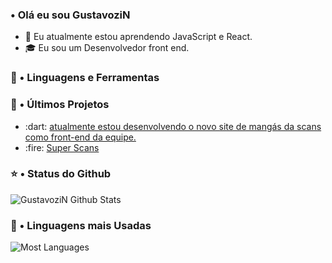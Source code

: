 
### • Olá eu sou GustavoziN

- :busts_in_silhouette: Eu atualmente estou aprendendo JavaScript e React.
- :mortar_board: Eu sou um Desenvolvedor front end.

### :triangular_ruler: • Linguagens e Ferramentas

### :closed_book: • Últimos Projetos

<ul>
<li>:dart: <a href="#">atualmente estou desenvolvendo o novo site de mangás da scans como front-end da equipe.</a></li>
<li>:fire: <a href="#">Super Scans</a></li>
</ul>

### :star: • Status do Github

<img align="center" src="https://github-readme-stats.vercel.app/api?username=GustavoziN&include_all_commits=true&count_private=true&show_icons=true&line_height=20&title_color=7A7ADB&icon_color=2234AE&text_color=D3D3D3&bg_color=0,000000,130F40" alt="GustavoziN Github Stats">

### :link: • Linguagens mais Usadas

<img align="center" src="https://github-readme-stats.vercel.app/api/top-langs/?username=GustavoziN&include_all_commits=true&count_private=true&show_icons=true&line_height=20&title_color=7A7ADB&icon_color=2234AE&text_color=D3D3D3&bg_color=0,000000,130F40" alt="Most Languages">


